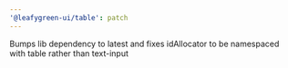 ```yaml
---
'@leafygreen-ui/table': patch
---
```


Bumps lib dependency to latest and fixes idAllocator to be namespaced with table rather than text-input

